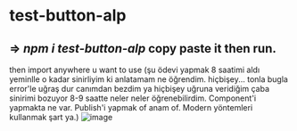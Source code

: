 # test-button-alp 
## => *npm i test-button-alp*        copy paste it then run.
 then import anywhere u want to use
(şu ödevi yapmak 8 saatimi aldı yeminlle o kadar sinirliyim ki anlatamam ne öğrendim. hiçbişey... tonla bugla error'le uğraş dur canımdan bezdim ya hiçbişey uğruna veridiğim çaba sinirimi bozuyor 8-9 saatte neler neler öğrenebilirdim. Component'i yapmakta ne var. Publish'i yapmak of anam of. Modern yöntemleri kullanmak şart ya.)
![image](https://github.com/alpolcaymis/test-button-alp/assets/71964088/f8e050f1-8813-434b-a6b8-b78577a9cb71)
